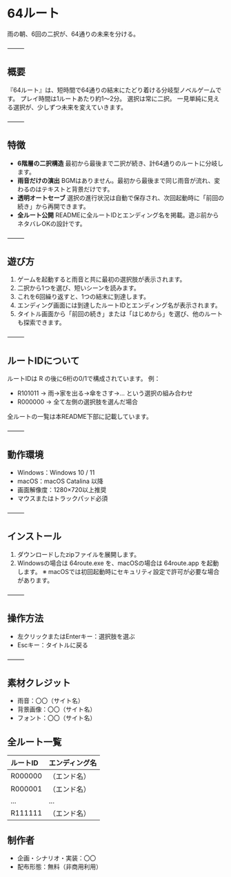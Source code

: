 # 64ルート

雨の朝、6回の二択が、64通りの未来を分ける。

⸻

## 概要

『64ルート』は、短時間で64通りの結末にたどり着ける分岐型ノベルゲームです。
プレイ時間は1ルートあたり約1〜2分。
選択は常に二択。
一見単純に見える選択が、少しずつ未来を変えていきます。

⸻

## 特徴
*   **6階層の二択構造**
    最初から最後まで二択が続き、計64通りのルートに分岐します。
*   **雨音だけの演出**
    BGMはありません。最初から最後まで同じ雨音が流れ、変わるのはテキストと背景だけです。
*   **透明オートセーブ**
    選択の進行状況は自動で保存され、次回起動時に「前回の続き」から再開できます。
*   **全ルート公開**
    READMEに全ルートIDとエンディング名を掲載。遊ぶ前からネタバレOKの設計です。

⸻

## 遊び方
1.  ゲームを起動すると雨音と共に最初の選択肢が表示されます。
2.  二択から1つを選び、短いシーンを読みます。
3.  これを6回繰り返すと、1つの結末に到達します。
4.  エンディング画面には到達したルートIDとエンディング名が表示されます。
5.  タイトル画面から「前回の続き」または「はじめから」を選び、他のルートも探索できます。

⸻

## ルートIDについて

ルートIDは R の後に6桁の0/1で構成されています。
例：
*   R101011 → 雨→家を出る→傘をさす→… という選択の組み合わせ
*   R000000 → 全て左側の選択肢を選んだ場合

全ルートの一覧は本README下部に記載しています。

⸻

## 動作環境
*   Windows：Windows 10 / 11
*   macOS：macOS Catalina 以降
*   画面解像度：1280×720以上推奨
*   マウスまたはトラックパッド必須

⸻

## インストール
1.  ダウンロードしたzipファイルを展開します。
2.  Windowsの場合は 64route.exe を、macOSの場合は 64route.app を起動します。
    ※ macOSでは初回起動時にセキュリティ設定で許可が必要な場合があります。

⸻

## 操作方法
*   左クリックまたはEnterキー：選択肢を選ぶ
*   Escキー：タイトルに戻る

⸻

## 素材クレジット
*   雨音：〇〇（サイト名）
*   背景画像：〇〇（サイト名）
*   フォント：〇〇（サイト名）

## 全ルート一覧

| ルートID | エンディング名 |
|:---|:---|
| R000000 | （エンド名） |
| R000001 | （エンド名） |
| ... | ... |
| R111111 | （エンド名） |

## 制作者
*   企画・シナリオ・実装：〇〇
*   配布形態：無料（非商用利用）
